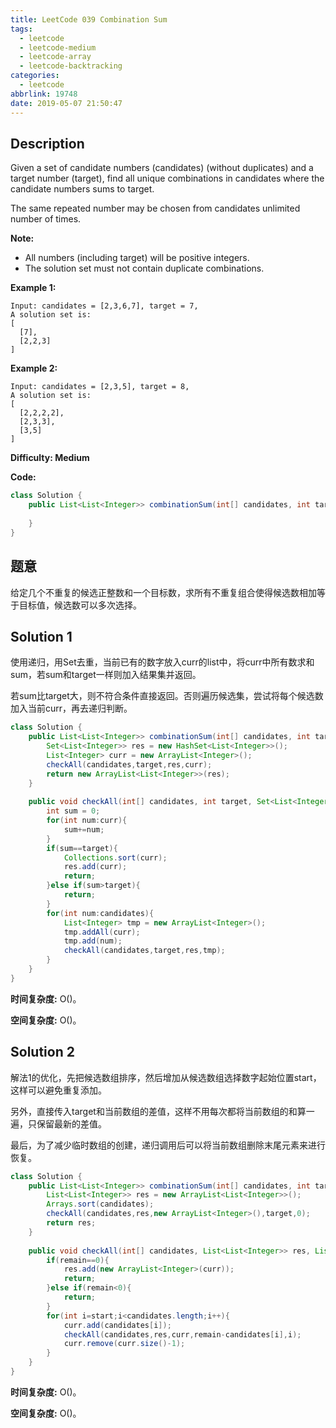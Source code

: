 ```yaml
---
title: LeetCode 039 Combination Sum
tags:
  - leetcode
  - leetcode-medium
  - leetcode-array
  - leetcode-backtracking
categories:
  - leetcode
abbrlink: 19748
date: 2019-05-07 21:50:47
---
```


## Description

Given a set of candidate numbers (candidates) (without duplicates) and a target number (target), find all unique combinations in candidates where the candidate numbers sums to target.

The same repeated number may be chosen from candidates unlimited number of times.

**Note:**

* All numbers (including target) will be positive integers.
* The solution set must not contain duplicate combinations.

**Example 1:**

```
Input: candidates = [2,3,6,7], target = 7,
A solution set is:
[
  [7],
  [2,2,3]
]
```

**Example 2:**

```
Input: candidates = [2,3,5], target = 8,
A solution set is:
[
  [2,2,2,2],
  [2,3,3],
  [3,5]
]
```

**Difficulty: Medium**

**Code:**

```java
class Solution {
    public List<List<Integer>> combinationSum(int[] candidates, int target) {
        
    }
}
```

## 题意

给定几个不重复的候选正整数和一个目标数，求所有不重复组合使得候选数相加等于目标值，候选数可以多次选择。

<!-- more -->

## Solution 1

使用递归，用Set去重，当前已有的数字放入curr的list中，将curr中所有数求和sum，若sum和target一样则加入结果集并返回。

若sum比target大，则不符合条件直接返回。否则遍历候选集，尝试将每个候选数加入当前curr，再去递归判断。

```java
class Solution {
    public List<List<Integer>> combinationSum(int[] candidates, int target) {
        Set<List<Integer>> res = new HashSet<List<Integer>>();
        List<Integer> curr = new ArrayList<Integer>();
        checkAll(candidates,target,res,curr);
        return new ArrayList<List<Integer>>(res);
    }
    
    public void checkAll(int[] candidates, int target, Set<List<Integer>> res, List<Integer> curr){
        int sum = 0;
        for(int num:curr){
            sum+=num;
        }
        if(sum==target){
            Collections.sort(curr);
            res.add(curr);
            return;
        }else if(sum>target){
            return;
        }
        for(int num:candidates){
            List<Integer> tmp = new ArrayList<Integer>();
            tmp.addAll(curr);
            tmp.add(num);
            checkAll(candidates,target,res,tmp);
        }
    }
}
```

**时间复杂度:** O()。

**空间复杂度:** O()。

## Solution 2

解法1的优化，先把候选数组排序，然后增加从候选数组选择数字起始位置start，这样可以避免重复添加。

另外，直接传入target和当前数组的差值，这样不用每次都将当前数组的和算一遍，只保留最新的差值。

最后，为了减少临时数组的创建，递归调用后可以将当前数组删除末尾元素来进行恢复。

```java
class Solution {
    public List<List<Integer>> combinationSum(int[] candidates, int target) {
        List<List<Integer>> res = new ArrayList<List<Integer>>();
        Arrays.sort(candidates);
        checkAll(candidates,res,new ArrayList<Integer>(),target,0);
        return res;
    }
    
    public void checkAll(int[] candidates, List<List<Integer>> res, List<Integer> curr, int remain, int start){
        if(remain==0){
            res.add(new ArrayList<Integer>(curr));
            return;
        }else if(remain<0){
            return;
        }
        for(int i=start;i<candidates.length;i++){
            curr.add(candidates[i]);
            checkAll(candidates,res,curr,remain-candidates[i],i);
            curr.remove(curr.size()-1);
        }
    }
}
```

**时间复杂度:** O()。

**空间复杂度:** O()。

